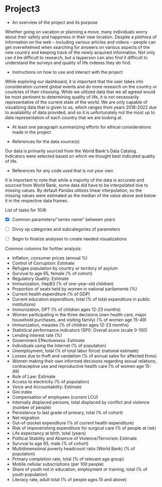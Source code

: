 # Project3
- An overview of the project and its purpose

Whether going on vacation or planning a move, many individuals worry about their safety and happiness in their new location. Despite a plethora of information on the web – including various articles and videos – people can get overwhelmed when searching for answers on various aspects of the new country and keeping track of the newly acquired information. Not only can it be difficult to research, but a layperson can also find it difficult to understand the surveys and quality of life indexes they do find.

- Instructions on how to use and interact with the project

While exploring our dashboard, it is important that the user takes into consideration current global events and do more research on the country or countries of their choosing. While we utilized data that we all agreed would be most pertinent to determining quality of life, it is not necessarily representative of the current state of the world. We are only capable of visualizing data that is given to us, which ranges from years 2018-2022 due to availability of data provided, and so it is unfortunately not the most up to date representation of each country that we are looking at.

- At least one paragraph summarizing efforts for ethical considerations made in the project

- References for the data source(s)
  
Our data is primarily sourced from the World Bank's Data Catalog. Indicators were selected based on which we thought best indicated quality of life.

- References for any code used that is not your own

It is important to note that while a majority of the data is accurate and sourced from World Bank, some data did have to be interpolated due to missing values. By default Pandas utilizes linear interpolation, so the missing values were estimated as the median of the value above and below it in the respective data frames.

List of tasks for 10/8:

- [x] Common parameters/"series name" between years

- [ ] Divvy up categories and subcategories of parameters

- [ ] Begin to finalize analyses to create needed visualizations


Common columns for further analysis:
- Inflation, consumer prices (annual %)
- Control of Corruption: Estimate
- Refugee population by country or territory of asylum
- Survival to age 65, female (% of cohort)
- Regulatory Quality: Estimate
- Immunization, HepB3 (% of one-year-old children)
- Proportion of seats held by women in national parliaments (%)
- Current health expenditure (% of GDP)
- Current education expenditure, total (% of total expenditure in public institutions)
- Immunization, DPT (% of children ages 12-23 months)
- Women participating in the three decisions (own health care, major household purchases, and visiting family) (% of women age 15-49)
- Immunization, measles (% of children ages 12-23 months)
- Statistical performance indicators (SPI): Overall score (scale 0-100)
- Lending interest rate (%)
- Government Effectiveness: Estimate
- Individuals using the Internet (% of population)
- Unemployment, total (% of total labor force) (national estimate)
- Losses due to theft and vandalism (% of annual sales for affected firms)
- Women making their own informed decisions regarding sexual relations, contraceptive use and reproductive health care (% of women age 15-49)
- Rule of Law: Estimate
- Access to electricity (% of population)
- Voice and Accountability: Estimate
- Gini index
- Compensation of employees (current LCU)
- Internally displaced persons, total displaced by conflict and violence (number of people)
- Persistence to last grade of primary, total (% of cohort)
- Net migration
- Out-of-pocket expenditure (% of current health expenditure)
- Risk of impoverishing expenditure for surgical care (% of people at risk)
- Life expectancy at birth, total (years)
- Political Stability and Absence of Violence/Terrorism: Estimate
- Survival to age 65, male (% of cohort)
- Multidimensional poverty headcount ratio (World Bank) (% of population)
- Primary completion rate, total (% of relevant age group)
- Mobile cellular subscriptions (per 100 people)
- Share of youth not in education, employment or training, total (% of youth population)
- Literacy rate, adult total (% of people ages 15 and above)

